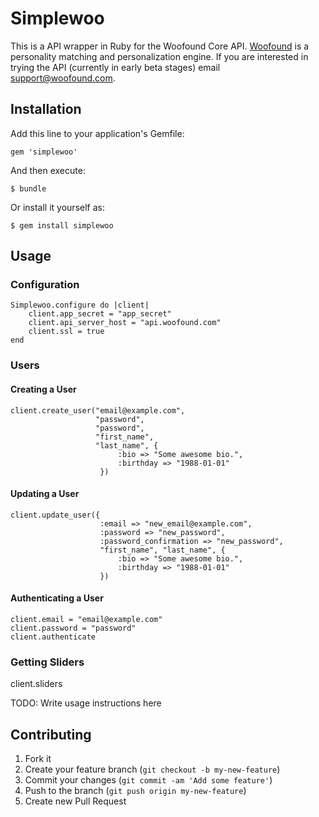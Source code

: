 # Simplewoo

This is a API wrapper in Ruby for the Woofound Core API. [Woofound](https://woofound.com) is a personality matching and personalization engine. If you are interested in trying the API (currently in early beta stages) email support@woofound.com.

## Installation

Add this line to your application's Gemfile:

    gem 'simplewoo'

And then execute:

    $ bundle

Or install it yourself as:

    $ gem install simplewoo

## Usage

### Configuration

	Simplewoo.configure do |client|
	    client.app_secret = "app_secret"
	    client.api_server_host = "api.woofound.com"
	    client.ssl = true
	end

### Users

#### Creating a User

    client.create_user("email@example.com", 
                       "password", 
                       "password", 
                       "first_name", 
                       "last_name", { 
                            :bio => "Some awesome bio.", 
                            :birthday => "1988-01-01"
                        })

#### Updating a User
    client.update_user({
    					:email => "new_email@example.com", 
    					:password => "new_password", 
    					:password_confirmation => "new_password", 
    					"first_name", "last_name", {
    						:bio => "Some awesome bio.", 
    						:birthday => "1988-01-01"
    					})

#### Authenticating a User 
    client.email = "email@example.com"
    client.password = "password"
    client.authenticate

### Getting Sliders

client.sliders

TODO: Write usage instructions here

## Contributing

1. Fork it
2. Create your feature branch (`git checkout -b my-new-feature`)
3. Commit your changes (`git commit -am 'Add some feature'`)
4. Push to the branch (`git push origin my-new-feature`)
5. Create new Pull Request
